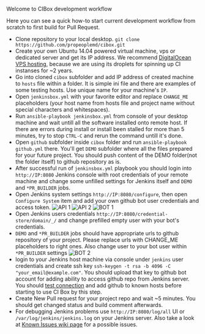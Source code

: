 Welcome to CIBox development workflow

Here you can see a quick how-to start current development workflow from scratch to first build for Pull Request.

* Clone repository to your local desktop. ```git clone https://github.com/propeoplemd/cibox.git```
* Create your own Ubuntu 14.04 powered virtual machine, vps or dedicated server and get its IP address. We recommend [DigitalOcean VPS hosting](http://bit.ly/cibox-digitalocean), because we are using its droplets for spinning up CI instanses for ~2 years.
* Go into cloned ```cibox``` subfolder and add IP address of created machine to ```hosts``` file within a folder. It is simple ini file and there are examples of some testing hosts. Use unique name for your machine's ```IP```.
* Open ```jenkinsbox.yml``` with your favorite editor and replace ```CHANGE_ME``` placeholders (your host name from hosts file and project name without special characters and whitespaces).
* Run ```ansible-playbook jenkinsbox.yml``` from console of your desktop machine and wait untill all the software installed onto remote host. If there are errors during install or install been stalled for more than 5 minutes, try to stop ```CTRL-C``` and rerun the command untill it's done.
* Open ```github``` subfolder inside ```cibox``` folder and run ```ansible-playbook github.yml``` there. You'll get ```DEMO``` subfolder where all the files prepared for your future project. You should push content of the DEMO folder(not the folder itself) to github repository as is.
* After successful run of ```jenkinsbox.yml``` playbook you should login into ```http://IP:8080``` Jenkins console with root credentials of your remote machine and change some unfilled settings for Jenkins itself and ```DEMO``` and ```*PR_BUILDER``` jobs.
* Open Jenkins system settings ```http://IP:8080/configure```, then open ```Configure System``` item and add your own github bot user credentials and access token.
![API 1](http://druler.com/drulerfiles/github/api1.png)
![API 2](http://druler.com/drulerfiles/github/api2.png)
![BOT 1](http://druler.com/drulerfiles/github/bot1.png)
* Open Jenkins users credentials ```http://IP:8080/credential-store/domain/_/``` and change prefilled empty user with your bot's credentials.
* ```DEMO``` and ```*PR_BUILDER``` jobs should have appropriate urls to github repository of your project. Please replace urls with CHANGE_ME placeholders to right ones. Also change user to your bot user within ```*PR_BUILDER``` settings
![BOT 2](http://druler.com/drulerfiles/github/bot2.png)
* login to your Jenkins host machine via console under ```jenkins``` user credentials and create ssh key
```ssh-keygen -t rsa -b 4096 -C "your_email@example.com"```. You should upload that key to github bot account for adding ability to access github repo from Jenkins server. You should [test connection](https://help.github.com/articles/generating-ssh-keys/#step-5-test-the-connection) and add github to known hosts before starting to use CI Box by this step. 
* Create New Pull request for your project repo and wait ~5 minutes. You should get changed status and build comment afterwards.
* For debugging Jenkins problems use ```http://IP:8080/log/all``` UI or ```/var/log/jenkins/jenkins.log``` on your Jenkins server. Also take a look at [Known Issues wiki page](https://github.com/propeoplemd/cibox/wiki/Known-Issues) for a possible issues.